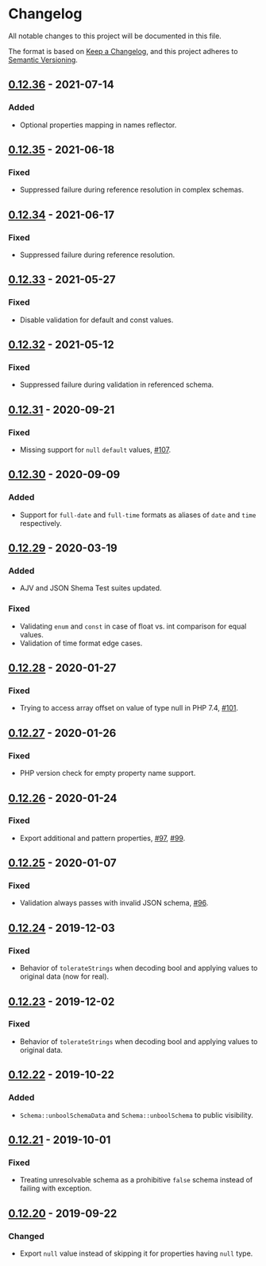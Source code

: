 # Changelog
All notable changes to this project will be documented in this file.

The format is based on [Keep a Changelog](https://keepachangelog.com/en/1.0.0/),
and this project adheres to [Semantic Versioning](https://semver.org/spec/v2.0.0.html).

## [0.12.36] - 2021-07-14

### Added
- Optional properties mapping in names reflector.

## [0.12.35] - 2021-06-18

### Fixed
- Suppressed failure during reference resolution in complex schemas.

## [0.12.34] - 2021-06-17

### Fixed
- Suppressed failure during reference resolution.

## [0.12.33] - 2021-05-27

### Fixed
- Disable validation for default and const values.

## [0.12.32] - 2021-05-12

### Fixed
- Suppressed failure during validation in referenced schema.

## [0.12.31] - 2020-09-21

### Fixed
- Missing support for `null` `default` values, [#107](https://github.com/swaggest/php-json-schema/issues/107). 

## [0.12.30] - 2020-09-09

### Added
- Support for `full-date` and `full-time` formats as aliases of `date` and `time` respectively. 

## [0.12.29] - 2020-03-19

### Added
- AJV and JSON Shema Test suites updated. 

### Fixed
- Validating `enum` and `const` in case of float vs. int comparison for equal values.  
- Validation of time format edge cases.

## [0.12.28] - 2020-01-27

### Fixed
- Trying to access array offset on value of type null in PHP 7.4, [#101](https://github.com/swaggest/php-json-schema/pull/101).

## [0.12.27] - 2020-01-26

### Fixed
- PHP version check for empty property name support.

## [0.12.26] - 2020-01-24

### Fixed
- Export additional and pattern properties, [#97](https://github.com/swaggest/php-json-schema/pull/97), [#99](https://github.com/swaggest/php-json-schema/pull/99).

## [0.12.25] - 2020-01-07

### Fixed
- Validation always passes with invalid JSON schema, [#96](https://github.com/swaggest/php-json-schema/pull/96).

## [0.12.24] - 2019-12-03

### Fixed
- Behavior of `tolerateStrings` when decoding bool and applying values to original data (now for real).

## [0.12.23] - 2019-12-02

### Fixed
- Behavior of `tolerateStrings` when decoding bool and applying values to original data.

## [0.12.22] - 2019-10-22

### Added
- `Schema::unboolSchemaData` and `Schema::unboolSchema` to public visibility.

## [0.12.21] - 2019-10-01

### Fixed
- Treating unresolvable schema as a prohibitive `false` schema instead of failing with exception.

## [0.12.20] - 2019-09-22

### Changed
- Export `null` value instead of skipping it for properties having `null` type.

[0.12.36]: https://github.com/swaggest/php-json-schema/compare/v0.12.35...v0.12.36
[0.12.35]: https://github.com/swaggest/php-json-schema/compare/v0.12.34...v0.12.35
[0.12.34]: https://github.com/swaggest/php-json-schema/compare/v0.12.33...v0.12.34
[0.12.33]: https://github.com/swaggest/php-json-schema/compare/v0.12.32...v0.12.33
[0.12.32]: https://github.com/swaggest/php-json-schema/compare/v0.12.31...v0.12.32
[0.12.31]: https://github.com/swaggest/php-json-schema/compare/v0.12.30...v0.12.31
[0.12.30]: https://github.com/swaggest/php-json-schema/compare/v0.12.29...v0.12.30
[0.12.29]: https://github.com/swaggest/php-json-schema/compare/v0.12.28...v0.12.29
[0.12.28]: https://github.com/swaggest/php-json-schema/compare/v0.12.27...v0.12.28
[0.12.27]: https://github.com/swaggest/php-json-schema/compare/v0.12.26...v0.12.27
[0.12.26]: https://github.com/swaggest/php-json-schema/compare/v0.12.25...v0.12.26
[0.12.25]: https://github.com/swaggest/php-json-schema/compare/v0.12.24...v0.12.25
[0.12.24]: https://github.com/swaggest/php-json-schema/compare/v0.12.23...v0.12.24
[0.12.23]: https://github.com/swaggest/php-json-schema/compare/v0.12.22...v0.12.23
[0.12.22]: https://github.com/swaggest/php-json-schema/compare/v0.12.21...v0.12.22
[0.12.21]: https://github.com/swaggest/php-json-schema/compare/v0.12.20...v0.12.21
[0.12.20]: https://github.com/swaggest/php-json-schema/compare/v0.12.19...v0.12.20
